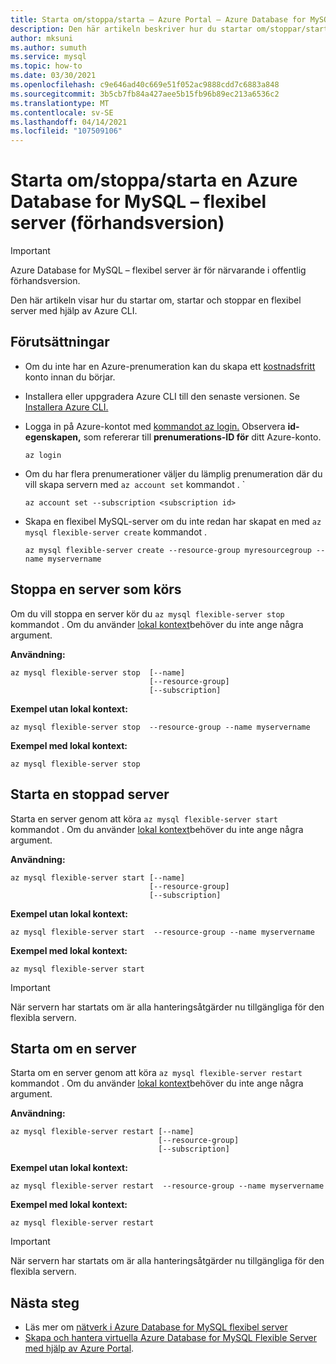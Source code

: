 ```yaml
---
title: Starta om/stoppa/starta – Azure Portal – Azure Database for MySQL flexibel server
description: Den här artikeln beskriver hur du startar om/stoppar/startar om Azure Database for MySQL via Azure CLI.
author: mksuni
ms.author: sumuth
ms.service: mysql
ms.topic: how-to
ms.date: 03/30/2021
ms.openlocfilehash: c9e646ad40c669e51f052ac9888cdd7c6883a848
ms.sourcegitcommit: 3b5cb7fb84a427aee5b15fb96b89ec213a6536c2
ms.translationtype: MT
ms.contentlocale: sv-SE
ms.lasthandoff: 04/14/2021
ms.locfileid: "107509106"
---
```

# <a name="restartstopstart-an-azure-database-for-mysql---flexible-server-preview"></a>Starta om/stoppa/starta en Azure Database for MySQL – flexibel server (förhandsversion)

> [!IMPORTANT]
> Azure Database for MySQL – flexibel server är för närvarande i offentlig förhandsversion.

Den här artikeln visar hur du startar om, startar och stoppar en flexibel server med hjälp av Azure CLI.

## <a name="prerequisites"></a>Förutsättningar
- Om du inte har en Azure-prenumeration kan du skapa ett [kostnadsfritt](https://azure.microsoft.com/free/) konto innan du börjar.
- Installera eller uppgradera Azure CLI till den senaste versionen. Se [Installera Azure CLI.](/cli/azure/install-azure-cli)
-  Logga in på Azure-kontot med [kommandot az login.](/cli/azure/reference-index#az-login) Observera **id-egenskapen,** som refererar till **prenumerations-ID för** ditt Azure-konto.

    ```azurecli-interactive
    az login
    ````

- Om du har flera prenumerationer väljer du lämplig prenumeration där du vill skapa servern med ```az account set``` kommandot .
`
    ```azurecli
    az account set --subscription <subscription id>
    ```

- Skapa en flexibel MySQL-server om du inte redan har skapat en med ```az mysql flexible-server create``` kommandot .

    ```azurecli
    az mysql flexible-server create --resource-group myresourcegroup --name myservername
    ```

## <a name="stop-a-running-server"></a>Stoppa en server som körs
Om du vill stoppa en server kör du  ```az mysql flexible-server stop``` kommandot . Om du använder [lokal kontext](/cli/azure/config/param-persist)behöver du inte ange några argument.

**Användning:**
```azurecli
az mysql flexible-server stop  [--name]
                               [--resource-group]
                               [--subscription]
```

**Exempel utan lokal kontext:**
```azurecli
az mysql flexible-server stop  --resource-group --name myservername
```

**Exempel med lokal kontext:**
```azurecli
az mysql flexible-server stop
```

## <a name="start-a-stopped-server"></a>Starta en stoppad server
Starta en server genom att köra  ```az mysql flexible-server start``` kommandot . Om du använder [lokal kontext](/cli/azure/config/param-persist)behöver du inte ange några argument.

**Användning:**
```azurecli
az mysql flexible-server start [--name]
                               [--resource-group]
                               [--subscription]
```

**Exempel utan lokal kontext:**
```azurecli
az mysql flexible-server start  --resource-group --name myservername
```

**Exempel med lokal kontext:**
```azurecli
az mysql flexible-server start
```

> [!IMPORTANT]
> När servern har startats om är alla hanteringsåtgärder nu tillgängliga för den flexibla servern.

## <a name="restart-a-server"></a>Starta om en server
Starta om en server genom att köra  ```az mysql flexible-server restart``` kommandot . Om du använder [lokal kontext](/cli/azure/config/param-persist)behöver du inte ange några argument.

**Användning:**
```azurecli
az mysql flexible-server restart [--name]
                                 [--resource-group]
                                 [--subscription]
```

**Exempel utan lokal kontext:**
```azurecli
az mysql flexible-server restart  --resource-group --name myservername
```

**Exempel med lokal kontext:**
```azurecli
az mysql flexible-server restart
```


> [!IMPORTANT]
> När servern har startats om är alla hanteringsåtgärder nu tillgängliga för den flexibla servern.

## <a name="next-steps"></a>Nästa steg
- Läs mer om [nätverk i Azure Database for MySQL flexibel server](./concepts-networking.md)
- [Skapa och hantera virtuella Azure Database for MySQL Flexible Server med hjälp av Azure Portal](./how-to-manage-virtual-network-portal.md).

